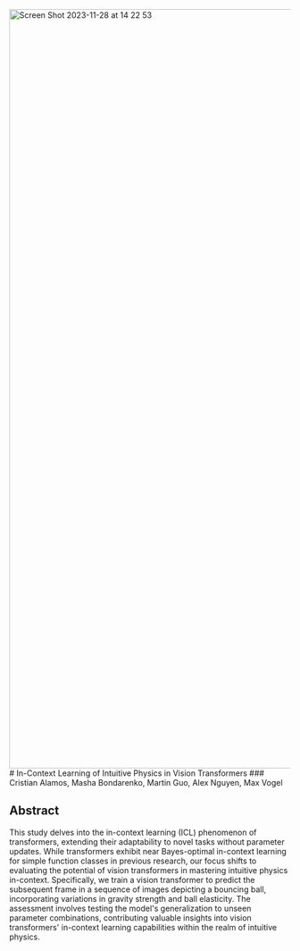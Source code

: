 <img width="1359" alt="Screen Shot 2023-11-28 at 14 22 53" src="https://github.com/CAlamosV/proj182/assets/66649572/49e2dcc5-f739-41e5-a2cb-42d2d421e050">
# In-Context Learning of Intuitive Physics in Vision Transformers
### Cristian Alamos, Masha Bondarenko, Martin Guo, Alex Nguyen, Max Vogel

## **Abstract**
This study delves into the in-context learning (ICL) phenomenon of transformers, extending their adaptability to novel tasks without parameter updates. While transformers exhibit near Bayes-optimal in-context learning for simple function classes in previous research, our focus shifts to evaluating the potential of vision transformers in mastering intuitive physics in-context. Specifically, we train a vision transformer to predict the subsequent frame in a sequence of images depicting a bouncing ball, incorporating variations in gravity strength and ball elasticity. The assessment involves testing the model's generalization to unseen parameter combinations, contributing valuable insights into vision transformers' in-context learning capabilities within the realm of intuitive physics.
